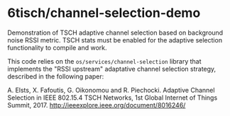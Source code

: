 # 6tisch/channel-selection-demo

Demonstration of TSCH adaptive channel selection based on background noise RSSI metric.
TSCH stats must be enabled for the adaptive selection functionality to compile and work.

This code relies on the `os/services/channel-selection` library that implements
the "RSSI upstream" adaptative channel selection strategy, described in the following paper:

A. Elsts, X. Fafoutis, G. Oikonomou and R. Piechocki. Adaptive Channel Selection in IEEE 802.15.4 TSCH Networks, 1st Global Internet of Things Summit, 2017.
http://ieeexplore.ieee.org/document/8016246/